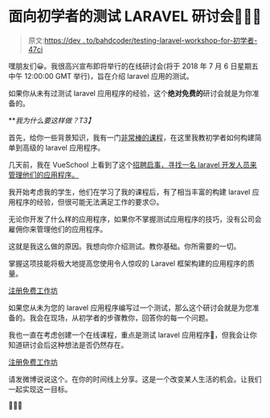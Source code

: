 # 面向初学者的测试 LARAVEL 研讨会🎉🎉🎉

> 原文:[https://dev . to/bahdcoder/testing-laravel-workshop-for-初学者- 47ci](https://dev.to/bahdcoder/testing-laravel-workshop-for-beginners--47ci)

嘿朋友们😀。我很高兴宣布即将举行的在线研讨会(将于 2018 年 7 月 6 日星期五中午 12:00:00 GMT 举行)，旨在介绍 laravel 应用的测试。

如果你从未有过测试 laravel 应用程序的经验，这个**绝对免费的**研讨会就是为你准备的。

***我为什么要这样做？*T3】**

首先，给你一些背景知识，我有一门[非常棒的课程](https://udemy.com/best-laravel)，在这里我教初学者如何构建简单到高级的 laravel 应用程序。

几天前，我在 VueSchool 上看到了这个[招聘启事，寻找一名 laravel 开发人员来管理他们的应用程序。](https://vueschool.io/jobs)

我开始考虑我的学生，他们在学习了我的课程后，有了相当丰富的构建 laravel 应用程序的经验，但很可能无法满足工作的要求😔。

无论你开发了什么样的应用程序，如果你不掌握测试应用程序的技巧，没有公司会雇佣你来管理他们的应用程序。

这就是我这么做的原因。我想向你介绍测试。教你基础。你所需要的一切。

掌握这项技能将极大地提高您使用令人惊叹的 Laravel 框架构建的应用程序的质量。

[注册免费工作坊](https://emailoctopus.com/lists/c1eb6370-645b-11e8-a3c9-06b79b628af2/forms/subscribe)

如果您从未为您的 laravel 应用程序编写过一个测试，那么这个研讨会就是为您准备的。我会在现场，从初学者的步骤教你，回答你的每一个问题。

我也一直在考虑创建一个在线课程，重点是测试 laravel 应用程序🤔，但我会让你知道研讨会后这种想法是否仍然存在。

[注册免费工作坊](https://emailoctopus.com/lists/c1eb6370-645b-11e8-a3c9-06b79b628af2/forms/subscribe)

请发微博说说这个。在你的时间线上分享。这是一个改变某人生活的机会。让我们一起实现这一目标。

🙏🙏🙏